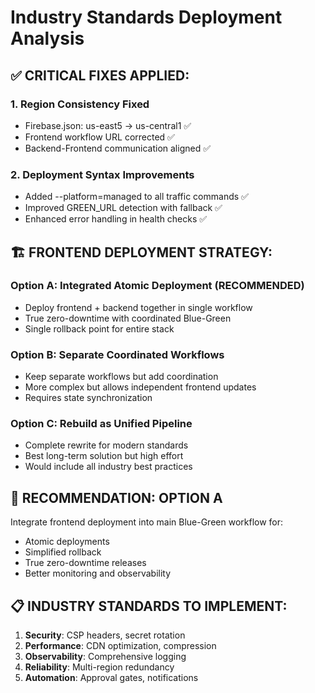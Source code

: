 # Industry Standards Deployment Analysis

## ✅ CRITICAL FIXES APPLIED:

### 1. Region Consistency Fixed
- Firebase.json: us-east5 → us-central1 ✅
- Frontend workflow URL corrected ✅
- Backend-Frontend communication aligned ✅

### 2. Deployment Syntax Improvements
- Added --platform=managed to all traffic commands ✅
- Improved GREEN_URL detection with fallback ✅
- Enhanced error handling in health checks ✅

## 🏗️ FRONTEND DEPLOYMENT STRATEGY:

### Option A: Integrated Atomic Deployment (RECOMMENDED)
- Deploy frontend + backend together in single workflow
- True zero-downtime with coordinated Blue-Green
- Single rollback point for entire stack

### Option B: Separate Coordinated Workflows
- Keep separate workflows but add coordination
- More complex but allows independent frontend updates
- Requires state synchronization

### Option C: Rebuild as Unified Pipeline
- Complete rewrite for modern standards
- Best long-term solution but high effort
- Would include all industry best practices

## 🎯 RECOMMENDATION: OPTION A
Integrate frontend deployment into main Blue-Green workflow for:
- Atomic deployments
- Simplified rollback
- True zero-downtime releases
- Better monitoring and observability

## 📋 INDUSTRY STANDARDS TO IMPLEMENT:
1. **Security**: CSP headers, secret rotation
2. **Performance**: CDN optimization, compression
3. **Observability**: Comprehensive logging
4. **Reliability**: Multi-region redundancy
5. **Automation**: Approval gates, notifications